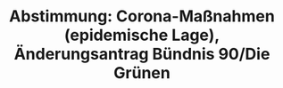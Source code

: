 ---
abstimmung:
  abstimmung: 2
  bundestagssitzung: 191
  datum: 18. November 2020
  legislaturperiode: 19
categories:
- Todo
data:
- title: Abstimmungsergebnis 20201118_2-data.pdf
  url: /res/2021-btw/abstimmungsergebnisse/20201118_2-data.pdf
- title: Abstimmungsergebnis 20201118_2_xls-data.xlsx
  url: /res/2021-btw/abstimmungsergebnisse/20201118_2_xls-data.xlsx
- title: Abstimmungsergebnis 20201118_2_xls-data.csv
  url: /res/2021-btw/abstimmungsergebnisse/csv/20201118_2_xls-data.csv
documents:
- local: /res/2021-btw/drucksachen/23944.pdf
  title: Drucksache 19/23944
  url: https://dip21.bundestag.de/dip21/btd/19/239/1923944.pdf
- local: /res/2021-btw/drucksachen/24334.pdf
  title: Drucksache 19/24334
  url: https://dip21.bundestag.de/dip21/btd/19/243/1924334.pdf
- local: /res/2021-btw/drucksachen/24380.pdf
  title: Drucksache 19/24380
  url: https://dip21.bundestag.de/dip21/btd/19/243/1924380.pdf
ergebnis:
  AfD:
    enthaltung: 0
    gesamt: 89
    ja: 0
    nein: 84
    nichtabgegeben: 5
    ungueltig: 0
  Bündnis 90/Die Grünen:
    enthaltung: 0
    gesamt: 67
    ja: 67
    nein: 0
    nichtabgegeben: 0
    ungueltig: 0
  Die Linke:
    enthaltung: 0
    gesamt: 69
    ja: 58
    nein: 0
    nichtabgegeben: 11
    ungueltig: 0
  FDP:
    enthaltung: 79
    gesamt: 80
    ja: 0
    nein: 1
    nichtabgegeben: 0
    ungueltig: 0
  cdu/csu:
    enthaltung: 0
    gesamt: 246
    ja: 0
    nein: 231
    nichtabgegeben: 15
    ungueltig: 0
  file: 20201118_2_xls-data.xlsx
  fraktionslos:
    enthaltung: 1
    gesamt: 6
    ja: 1
    nein: 3
    nichtabgegeben: 1
    ungueltig: 0
  spd:
    enthaltung: 0
    gesamt: 151
    ja: 0
    nein: 137
    nichtabgegeben: 14
    ungueltig: 0
layout: abstimmung
links:
- title: Link zu bundestag.de
  url: https://www.bundestag.de/parlament/plenum/abstimmung/abstimmung?id=697
preview: 'Deutscher Bundestag


  191. Sitzung des Deutschen Bundestages

  am Mittwoch, 18. November 2020


  Endgültiges Ergebnis der Namentlichen Abstimmung Nr. 2


  Änderungsantrag der Fraktion BÜNDNIS 90/DIE GRÜNEN

  zu der zweiten Beratung des Gesetzentwurfs der Fraktionen der CDU/CSU und SPD

  Drs. 19/23944, 19/24334 Entwurf eines Dritten Gesetzes zum Schutz der Bevölkerung
  bei einer epidemischen Lage

  von nationaler Tragweite

  Drs. 19/24380'
tags:
- Todo
title: 'Abstimmung: Corona-Maßnahmen (epidemische Lage), Änderungsantrag Bündnis 90/Die
  Grünen'
---